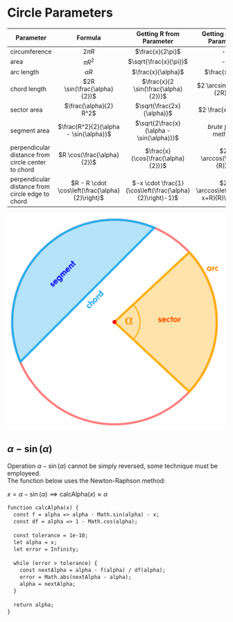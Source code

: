 # Circle Parameters

| Parameter | Formula | Getting R from Parameter | Getting $\alpha$ from Parameter |
|--|:--:|:--:|:--:|
| circumference | $2{\pi}R$ | $\frac{x}{2\pi}$ | - |
| area | ${\pi}R^2$ | $\sqrt{\frac{x}{\pi}}$ | - |
| arc length | ${\alpha}R$ | $\frac{x}{\alpha}$ | $\frac{x}{R}$ |
| chord length | $2R \sin(\frac{\alpha}{2})$ | $\frac{x}{2 \sin(\frac{\alpha}{2})}$ | $2 \arcsin(\frac{x}{2R})$ |
| sector area | $\frac{\alpha}{2} R^2$ | $\sqrt{\frac{2x}{\alpha}}$ | $2 \frac{x}{R^2}$ |
| segment area | $\frac{R^2}{2}(\alpha - \sin(\alpha))$ | $\sqrt{2\frac{x}{\alpha - \sin(\alpha)}}$ | *brute force* method |
| perpendicular distance from circle center to chord | $R \cos(\frac{\alpha}{2})$ | $\frac{x}{\cos(\frac{\alpha}{2})}$ | $2 \arccos(\frac{x}{R})$ |
| perpendicular distance from circle edge to chord | $R - R \cdot \cos\left(\frac{\alpha}{2}\right)$ | $-x \cdot \frac{1}{\cos\left(\frac{\alpha}{2}\right)-1}$ | $2 \arccos\left(\frac{-x+R}{R}\right)$ |

![Circle Parameters](https://github.com/damianc/dev-notes/blob/master/_images/math/circle-parameters.png "Circle Parameters")

## $\alpha - \sin(\alpha)$

Operation $\alpha - \sin(\alpha)$ cannot be simply reversed, some technique must be employeed.  
The function below uses the Newton-Raphson method:

$x = \alpha - \sin(\alpha) \implies \text{calcAlpha}(x) \approx \alpha$

```
function calcAlpha(x) {
  const f = alpha => alpha - Math.sin(alpha) - x;
  const df = alpha => 1 - Math.cos(alpha);
  
  const tolerance = 1e-10;
  let alpha = x;
  let error = Infinity;

  while (error > tolerance) {
    const nextAlpha = alpha - f(alpha) / df(alpha);
    error = Math.abs(nextAlpha - alpha);
    alpha = nextAlpha;
  }

  return alpha;
}
```